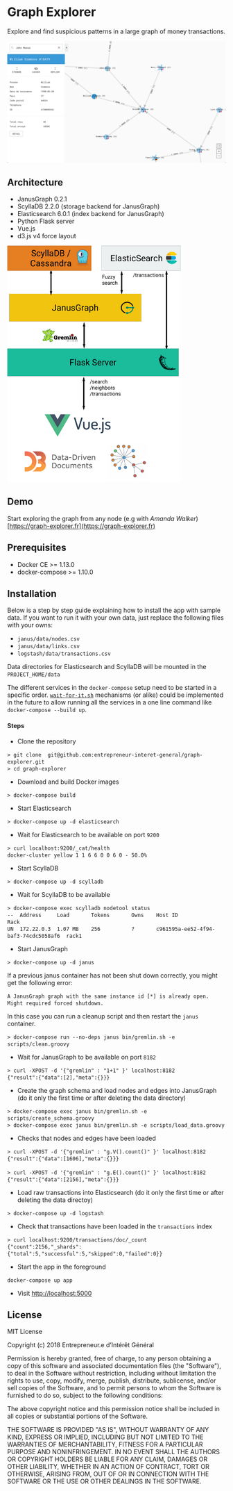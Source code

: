 # Graph Explorer
Explore and find suspicious patterns in a large graph of money transactions.

![home](docs/img/home.png)

## Architecture 

* JanusGraph 0.2.1 
* ScyllaDB 2.2.0 (storage backend for JanusGraph)
* Elasticsearch 6.0.1 (index backend for JanusGraph)
* Python Flask server
* Vue.js 
* d3.js v4 force layout
<img src="docs/img/architecture.png" alt="architecture" width="400px">


## Demo 
Start exploring the graph from any node (e.g with *Amanda Walker*) 
[https://graph-explorer.fr](https://graph-explorer.fr)


## Prerequisites 

* Docker CE >= 1.13.0
* docker-compose >= 1.10.0 

## Installation 
 
Below is a step by step guide explaining how to install the app with sample data. 
If you want to run it with your own data, just replace the following files with your owns:
* `janus/data/nodes.csv`
* `janus/data/links.csv` 
*  `logstash/data/transactions.csv`

Data directories for Elasticsearch and ScyllaDB will be mounted in the `PROJECT_HOME/data`

The different services in the `docker-compose` setup need to be started in a specific order. [`wait-for-it.sh`](https://github.com/vishnubob/wait-for-it) mechanisms (or alike) could be implemented in the future to allow running all the services in a one line command like `docker-compose --build up`.

#### Steps
* Clone the repository
```
> git clone  git@github.com:entrepreneur-interet-general/graph-explorer.git
> cd graph-explorer
``` 
* Download and build Docker images
```
> docker-compose build 
``` 
* Start Elasticsearch
```
> docker-compose up -d elasticsearch 
``` 
* Wait for Elasticsearch to be available on port `9200` 
```
> curl localhost:9200/_cat/health 
docker-cluster yellow 1 1 6 6 0 0 6 0 - 50.0%
``` 
* Start ScyllaDB
```
> docker-compose up -d scylladb
``` 
* Wait for ScyllaDB to be available
```
> docker-compose exec scylladb nodetool status
--  Address     Load       Tokens       Owns    Host ID                               Rack
UN  172.22.0.3  1.07 MB    256          ?       c961595a-ee52-4f94-baf3-74cdc5058af6  rack1
``` 
* Start JanusGraph 
```
> docker-compose up -d janus 
``` 
If a previous janus container has not been shut down correctly, you might get the following error: 
```
A JanusGraph graph with the same instance id [*] is already open. Might required forced shutdown.
```
In this case you can run a cleanup script and then restart the `janus` container.
```
> docker-compose run --no-deps janus bin/gremlin.sh -e scripts/clean.groovy
```
*  Wait for JanusGraph to be available on port `8182`
```
> curl -XPOST -d '{"gremlin" : "1+1" }' localhost:8182 
{"result":{"data":[2],"meta":{}}}
```
* Create the graph schema and load nodes and edges into JanusGraph (do it only the first time or after deleting the data directory)  
```
> docker-compose exec janus bin/gremlin.sh -e scripts/create_schema.groovy
> docker-compose exec janus bin/gremlin.sh -e scripts/load_data.groovy 
```
* Checks that nodes and edges have been loaded
```
> curl -XPOST -d '{"gremlin" : "g.V().count()" }' localhost:8182 
{"result":{"data":[1606],"meta":{}}}

> curl -XPOST -d '{"gremlin" : "g.E().count()" }' localhost:8182
{"result":{"data":[2156],"meta":{}}}
```
* Load raw transactions into Elasticsearch (do it only the first time or after deleting the data directoy) 
```
> docker-compose up -d logstash 
```
* Check that transactions have been loaded in the `transactions` index
```
> curl localhost:9200/transactions/doc/_count 
{"count":2156,"_shards":{"total":5,"successful":5,"skipped":0,"failed":0}}
```
* Start the app in the foreground 
```
docker-compose up app 
```
* Visit [http://localhost:5000](http://localhost:5000)

## License

MIT License

Copyright (c) 2018 Entrepreneur.e d’Intérêt Général

Permission is hereby granted, free of charge, to any person obtaining a copy
of this software and associated documentation files (the "Software"), to deal
in the Software without restriction, including without limitation the rights
to use, copy, modify, merge, publish, distribute, sublicense, and/or sell
copies of the Software, and to permit persons to whom the Software is
furnished to do so, subject to the following conditions:

The above copyright notice and this permission notice shall be included in all
copies or substantial portions of the Software.

THE SOFTWARE IS PROVIDED "AS IS", WITHOUT WARRANTY OF ANY KIND, EXPRESS OR
IMPLIED, INCLUDING BUT NOT LIMITED TO THE WARRANTIES OF MERCHANTABILITY,
FITNESS FOR A PARTICULAR PURPOSE AND NONINFRINGEMENT. IN NO EVENT SHALL THE
AUTHORS OR COPYRIGHT HOLDERS BE LIABLE FOR ANY CLAIM, DAMAGES OR OTHER
LIABILITY, WHETHER IN AN ACTION OF CONTRACT, TORT OR OTHERWISE, ARISING FROM,
OUT OF OR IN CONNECTION WITH THE SOFTWARE OR THE USE OR OTHER DEALINGS IN THE
SOFTWARE.
